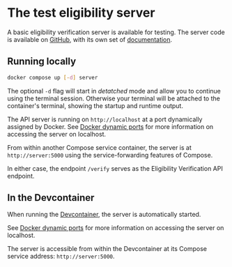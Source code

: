 # The test eligibility server

A basic eligibility verification server is available for testing. The server code is available on [GitHub](https://github.com/cal-itp/eligibility-server/), with its own set of [documentation](https://docs.calitp.org/eligibility-server/).

## Running locally

```bash
docker compose up [-d] server
```

The optional `-d` flag will start in _detatched_ mode and allow you to continue using the terminal session. Otherwise your
terminal will be attached to the container's terminal, showing the startup and runtime output.

The API server is running on `http://localhost` at a port dynamically assigned by Docker. See
[Docker dynamic ports](./docker-dynamic-ports.md) for more information on accessing the server on localhost.

From within another Compose service container, the server is at `http://server:5000` using the service-forwarding features of
Compose.

In either case, the endpoint `/verify` serves as the Eligibility Verification API endpoint.

## In the Devcontainer

When running the [Devcontainer](./development.md#vs-code-with-devcontainers), the server is automatically started.

See [Docker dynamic ports](./docker-dynamic-ports.md) for more information on accessing the server on localhost.

The server is accessible from within the Devcontainer at its Compose service address: `http://server:5000`.
